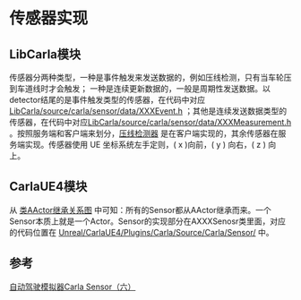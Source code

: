 # 传感器实现

## LibCarla模块
传感器分两种类型，一种是事件触发来发送数据的，例如压线检测，只有当车轮压到车道线时才会触发；
一种是连续更新数据的，一般是周期性发送数据。以detector结尾的是事件触发类型的传感器，在代码中对应 [LibCarla/source/carla/sensor/data/XXXEvent.h](https://github.com/OpenHUTB/carla/tree/ue4-dev/LibCarla/source/carla/sensor/data) ；其他是连续发送数据类型的传感器，在代码中对应[LibCarla/source/carla/sensor/data/XXXMeasurement.h](https://github.com/OpenHUTB/carla/tree/ue4-dev/LibCarla/source/carla/sensor/data) 。按照服务端和客户端来划分，[压线检测器](https://openhutb.github.io/doc/ref_sensors/#lane-invasion-detector) 是在客户端实现的，其余传感器在服务端实现。传感器使用 UE 坐标系统左手定则，\( x \)向前，\( y \) 向右，\( z \) 向上。

## CarlaUE4模块
从 [类AActor继承关系图](https://openhutb.github.io/carla_cpp/d1/da4/classAActor.html) 中可知：所有的Sensor都从AActor继承而来。一个Sensor本质上就是一个Actor。Sensor的实现部分在AXXXSenosr类里面，对应的代码位置在 [Unreal/CarlaUE4/Plugins/Carla/Source/Carla/Sensor/](https://github.com/OpenHUTB/carla/tree/ue4-dev/Unreal/CarlaUE4/Plugins/Carla/Source/Carla/Sensor) 中。


## 参考

[自动驾驶模拟器Carla Sensor（六）](https://zhuanlan.zhihu.com/p/484743284) 

